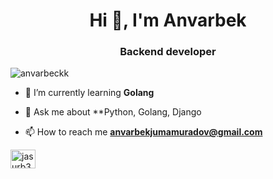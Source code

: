 <h1 align="center">Hi 👋, I'm Anvarbek</h1>
<h3 align="center">Backend developer</h3>

<p align="left"> <img src="https://komarev.com/ghpvc/?username=anvarbeckk&label=Profile%20views&color=0e75b6&style=flat" alt="anvarbeckk" /> </p>

- 🌱 I’m currently learning **Golang**

- 💬 Ask me about **Python, Golang, Django

- 📫 How to reach me **anvarbekjumamuradov@gmail.com**

<p align="left">
<a href="https://linkedin.com/in/jasurb3kwork" target="blank"><img align="center" src="https://raw.githubusercontent.com/rahuldkjain/github-profile-readme-generator/master/src/images/icons/Social/linked-in-alt.svg" alt="jasurb3kwork" height="30" width="40" /></a>
</p>
